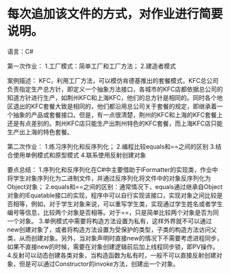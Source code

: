 # 每次追加该文件的方式，对作业进行简要说明。
语言：C#

第一次作业：
  1.工厂模式：简单工厂和工厂方法；
  2.建造者模式
  
案例描述：
  KFC，利用工厂方法，可以模仿肯德基推出的套餐模式，KFC总公司负责指定生产总方针，即定义一个抽象方法接口，各城市的KFC店都依据总公司的知道方针进行生产，如荆州KFC和上海KFC，他们的总方针是相同的。同时各个地区退出的KFC套餐大致是相同的，他们都沿用总公司关于套餐的规定，即继承着一个抽象的产品或套餐接口。但是，有一点很清楚，荆州的KFC和上海的KFC套餐上还是有点差别的。荆州KFC店只能生产出荆州特色的KFC套餐，而上海KFC店只能生产出上海的特色套餐。
  
第二次作业：
  1.练习序列化和反序列化；
  2.编程比较equals和==之间的区别
  3.结合使用单例模式和原型模式
  4.联系使用反射创建对象
  
要点总结：
  1.序列化和反序列化在C#中主要借助于IFormatter的实现类，作业中将学生对象序列化为二进制文件，并通过反序列化将文件中的对象反序列化为Object对象；
  2.equals和==之间的区别：通常情况下，equals通过继承自Object对象的IEquatable接口的实现，程序中可以自行实现该接口，实现对象之间比较是否相等，例如，对于学生对象来说，可以重写学生类，实现通过学生姓名或者学生编号等信息，比较两个对象是否相等。对于==，只是简单比较两个对象是否为同一个对象。
  3.单例模式中需要将构造方法设置为私有，这样外界就不可以通过new创建对象了，或者将构造方法设置为受保护的类型，子类的构造方法访问父类，从而创建对象。另外，当对象声明时直接new的情况下不需要考虑进程同步，如果不直接new的时候，需要在对象创建逻辑前后加上线程同步锁，即PV操作。
  4.反射可以动态创建各类对象，当构造函数为私有时，一般不可以直接反射创建对象，但是可以通过Constructor的invoke方法，创建出一个对象。
